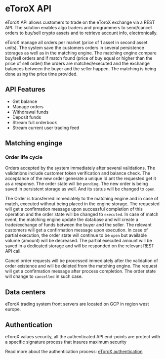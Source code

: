 
# eToroX API

eToroX API allows customers to trade on the eToroX exchange via a REST API. The solution enables algo traders and programmers to send/cancel orders to buy/sell crypto assets and to retrieve account info, electronically. 

eToroX manage all orders per market (price of 1 asset in second asset units). The system save the customers orders in several persistence storages as well as in the matching engine. The matching engine compare buy/sell orders and if match found (price of buy equal or higher than the price of sell order) the  orders are matched/executed and the exchange balances between the buyer and the seller happen. 
The matching is being done using the price time provided.

## API Features
* Get balance
* Manage orders
* Withdrawal funds
* Deposit funds
* Stream full orderbook
* Stream current user trading feed

## Matching enginge


### Order life cycle
Orders accepted by the system immediately after several validations. The validations include customer token verification and balance check. The acceptance of the new order generate a unique Id ant the requested get it as a response. The order state will be `pending`. 
The new order is being saved in persistent storage as well. And its status will be changed to `open`. 

The Order is transferred immediately to the matching engine and in case of match, executed without being placed in the engine storage. The requested will get a confirmation message upon successful completion of this operation and the order state will be changed to `executed`. 
In case of match event, the matching engine update the database and will create a trade/exchange of funds between the buyer and the seller.
The relevant customers will get a confirmation message upon execution.
In case of partial execution, the order state will continue to be `open` but available volume (amount) will be decreased.  The partial executed amount will be saved in a dedicated storage and will be responded on the relevant REST API call. 

Cancel order requests will be processed immediately after the validation of order existence and will be deleted from the  matching engine. The request will get a confirmation message after process completion. The order state will change to  `cancelled` in such case.

## Data centers
eToroX trading system front servers are located on GCP in region west europe. 

## Authentication
eToroX values security, all the authenticated API end-points are protect with a specific signature process that insures maximum security 

Read more about the authentication process:
[eToroX authentication](authentication)






